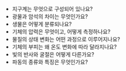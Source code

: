 - 지구계는 무엇으로 구성되어 있나요?
- 광물과 암석의 차이는 무엇인가요?
- 생물은 어떻게 분류되나요?
- 기체의 압력은 무엇이고, 어떻게 측정하나요?
- 물질의 상태 변화는 어떤 과정으로 이루어지나요?
- 기체의 부피는 왜 온도 변화에 따라 달라지나요?
- 빛의 반사와 굴절은 어떻게 다른가요?
- 파동의 종류와 특징은 무엇인가요?
